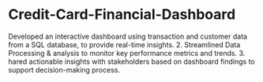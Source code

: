 # Credit-Card-Financial-Dashboard
Developed an interactive dashboard using transaction and customer data from a SQL database, to provide real-time insights. 
2. Streamlined Data Processing &amp; analysis to monitor key performance metrics and trends. 
3. hared actionable insights with stakeholders based on dashboard findings to support decision-making process. 
